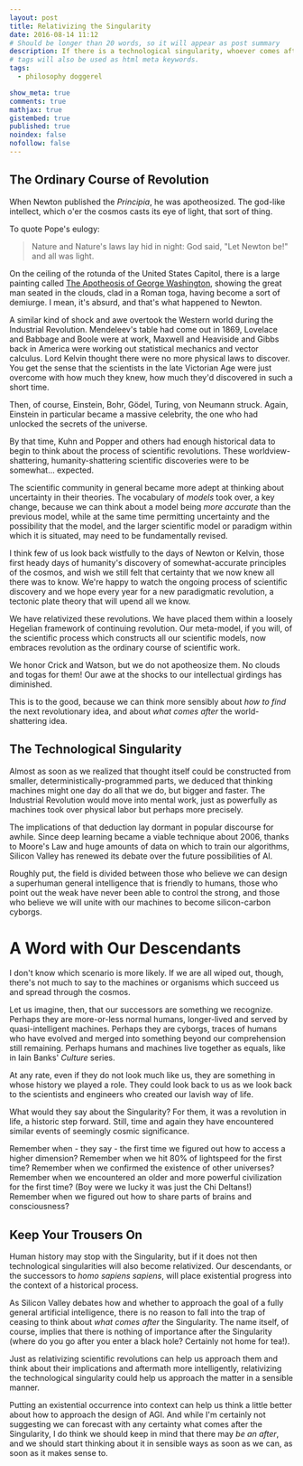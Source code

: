 ```yaml
---
layout: post
title: Relativizing the Singularity
date: 2016-08-14 11:12
# Should be longer than 20 words, so it will appear as post summary
description: If there is a technological singularity, whoever comes after us will look forward to other singularities.
# tags will also be used as html meta keywords.
tags:
  - philosophy doggerel

show_meta: true
comments: true
mathjax: true
gistembed: true
published: true
noindex: false
nofollow: false
---
```


## The Ordinary Course of Revolution<a id="orgheadline1"></a>

When Newton published the *Principia*, he was apotheosized. The god-like
intellect, which o'er the cosmos casts its eye of light, that sort of thing.

To quote Pope's eulogy:
> Nature and Nature's laws lay hid in night: 
> God said, "Let Newton be!" and all was light.

On the ceiling of the rotunda of the United States Capitol, there is a large
painting called [The Apotheosis of George Washington](https://www.wikiwand.com/en/The_Apotheosis_of_Washington/), showing the great man
seated in the clouds, clad in a Roman toga, having become a sort of demiurge.
I mean, it's absurd, and that's what happened to Newton.

A similar kind of shock and awe overtook the Western world during the Industrial
Revolution. Mendeleev's table had come out in 1869, Lovelace and Babbage and
Boole were at work, Maxwell and Heaviside and Gibbs back in America were working
out statistical mechanics and vector calculus. Lord Kelvin thought there were no
more physical laws to discover. You get the sense that the scientists in the
late Victorian Age were just overcome with how much they knew, how much they'd
discovered in such a short time.

Then, of course, Einstein, Bohr, Gödel, Turing, von Neumann struck. Again,
Einstein in particular became a massive celebrity, the one who had unlocked the
secrets of the universe.

By that time, Kuhn and Popper and others had enough historical data to begin to
think about the process of scientific revolutions. These worldview-shattering,
humanity-shattering scientific discoveries were to be somewhat&#x2026; expected.

The scientific community in general became more adept at thinking about
uncertainty in their theories. The vocabulary of *models* took over, a key change,
because we can think about a model being *more accurate* than the previous model,
while at the same time permitting uncertainty and the possibility that the
model, and the larger scientific model or paradigm within which it is situated,
may need to be fundamentally revised.

I think few of us look back wistfully to the days of Newton or Kelvin, those
first heady days of humanity's discovery of somewhat-accurate principles of the
cosmos, and wish we still felt that certainty that we now knew all there was to
know. We're happy to watch the ongoing process of scientific discovery and we
hope every year for a new paradigmatic revolution, a tectonic plate theory that
will upend all we know.

We have relativized these revolutions. We have placed them within a loosely
Hegelian framework of continuing revolution. Our meta-model, if you will, of the
scientific process which constructs all our scientific models, now embraces
revolution as the ordinary course of scientific work.

We honor Crick and Watson, but we do not apotheosize them. No clouds and togas
for them! Our awe at the shocks to our intellectual girdings has diminished.

This is to the good, because we can think more sensibly about *how to find* the
next revolutionary idea, and about *what comes after* the world-shattering idea.

## The Technological Singularity<a id="orgheadline2"></a>

Almost as soon as we realized that thought itself could be constructed from
smaller, deterministically-programmed parts, we deduced that thinking machines
might one day do all that we do, but bigger and faster. The Industrial
Revolution would move into mental work, just as powerfully as machines took over
physical labor but perhaps more precisely.

The implications of that deduction lay dormant in popular discourse for
awhile. Since deep learning became a viable technique about 2006, thanks to
Moore's Law and huge amounts of data on which to train our algorithms, Silicon
Valley has renewed its debate over the future possibilities of AI.

Roughly put, the field is divided between those who believe we can design a
superhuman general intelligence that is friendly to humans, those who point out
the weak have never been able to control the strong, and those who believe we
will unite with our machines to become silicon-carbon cyborgs.

# A Word with Our Descendants<a id="orgheadline3"></a>

I don't know which scenario is more likely. If we are all wiped out, though,
there's not much to say to the machines or organisms which succeed us and spread
through the cosmos.

Let us imagine, then, that our successors are something we recognize. Perhaps
they are more-or-less normal humans, longer-lived and served by
quasi-intelligent machines. Perhaps they are cyborgs, traces of humans who have
evolved and merged into something beyond our comprehension still
remaining. Perhaps humans and machines live together as equals, like in Iain
Banks' *Culture* series.

At any rate, even if they do not look much like us, they are something in whose
history we played a role. They could look back to us as we look back to the
scientists and engineers who created our lavish way of life. 

What would they say about the Singularity? For them, it was a revolution in
life, a historic step forward. Still, time and again they have encountered
similar events of seemingly cosmic significance.

Remember when - they say - the first time we figured out how to access a higher
dimension? Remember when we hit 80% of lightspeed for the first time? Remember
when we confirmed the existence of other universes? Remember when we encountered
an older and more powerful civilization for the first time? (Boy were we lucky
it was just the Chi Deltans!) Remember when we figured out how to share parts of
brains and consciousness?

## Keep Your Trousers On<a id="orgheadline4"></a>

Human history may stop with the Singularity, but if it does not then
technological singularities will also become relativized. Our descendants, or
the successors to *homo sapiens sapiens*, will place existential progress into the
context of a historical process.

As Silicon Valley debates how and whether to approach the goal of a fully
general artificial intelligence, there is no reason to fall into the trap of
ceasing to think about *what comes after* the Singularity. The name itself, of
course, implies that there is nothing of importance after the Singularity (where
do you go after you enter a black hole? Certainly not home for tea!).

Just as relativizing scientific revolutions can help us approach them and think
about their implications and aftermath more intelligently, relativizing the
technological singularity could help us approach the matter in a sensible
manner.

Putting an existential occurrence into context can help us think a little better
about how to approach the design of AGI. And while I'm certainly not suggesting
we can forecast with any certainty what comes after the Singularity, I do think
we should keep in mind that there may *be an after*, and we should start thinking
about it in sensible ways as soon as we can, as soon as it makes sense to.
